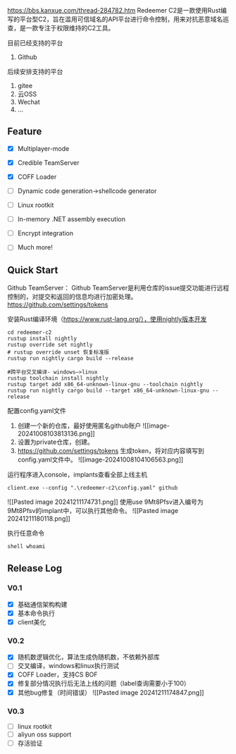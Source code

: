 https://bbs.kanxue.com/thread-284782.htm
Redeemer C2是一款使用Rust编写的平台型C2，旨在滥用可信域名的API平台进行命令控制，用来对抗恶意域名巡查，是一款专注于权限维持的C2工具。

目前已经支持的平台
1. Github

后续安排支持的平台
1. gitee
2. 云OSS
3. Wechat
4. ...

## Feature
- [x] Multiplayer-mode
- [x] Credible TeamServer
- [x] COFF Loader
- [ ] Dynamic code generation->shellcode generator
- [ ] Linux rootkit
- [ ] In-memory .NET assembly execution
- [ ] Encrypt integration
- [ ] Much more!


## Quick Start

Github TeamServer：
Github TeamServer是利用仓库的issue提交功能进行远程控制的，对提交和返回的信息均进行加密处理。
https://github.com/settings/tokens

安装Rust编译环境（https://www.rust-lang.org/），使用nightly版本开发
```shell
cd redeemer-c2
rustup install nightly
rustup override set nightly
# rustup override unset 恢复标准版
rustup run nightly cargo build --release
```
```shell
#跨平台交叉编译- windows—>linux
rustup toolchain install nightly 
rustup target add x86_64-unknown-linux-gnu --toolchain nightly
rustup run nightly cargo build --target x86_64-unknown-linux-gnu --release
```
配置config.yaml文件

1. 创建一个新的仓库，最好使用匿名github账户
![[image-20241008103813136.png]]
2. 设置为private仓库，创建。
3. https://github.com/settings/tokens 生成token，将对应内容填写到config.yaml文件中。
![[image-20241008104106563.png]]

运行程序进入console，implants查看全部上线主机
```shell
client.exe --config ".\redeemer-c2\config.yaml" github
```
![[Pasted image 20241211174731.png]]
使用use 9Mt8Pfsv进入编号为9Mt8Pfsv的implant中，可以执行其他命令。
![[Pasted image 20241211180118.png]]

执行任意命令
```shell
shell whoami
```

## Release Log

### V0.1
- [x] 基础通信架构构建
- [x] 基本命令执行
- [x] client美化

### V0.2
- [x] 随机数逻辑优化，算法生成伪随机数，不依赖外部库
- [ ] 交叉编译，windows和linux执行测试
- [x] COFF Loader，支持CS BOF
- [x] 修复部分情况执行后无法上线的问题（label查询需要小于100）
- [x] 其他bug修复（时间错误）
![[Pasted image 20241211174847.png]]

### V0.3
- [ ] linux rootkit
- [ ] aliyun oss support
- [ ] 存活验证
